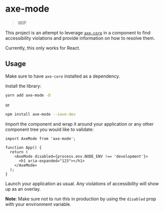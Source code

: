 # axe-mode

> WIP

This project is an attempt to leverage [`axe-core`](https://github.com/dequelabs/axe-core) in a component to find accessibility violations and provide information on how to resolve them.

Currently, this only works for React.


## Usage

Make sure to have `axe-core` installed as a dependency.

Install the library:

```bash
yarn add axe-mode -D
```

or

```bash
npm install axe-mode --save-dev
```

Import the component and wrap it around your application or any other component tree you would like to validate:

```tsx
import AxeMode from 'axe-mode';

function App() {
  return (
    <AxeMode disabled={process.env.NODE_ENV !== 'development'}>
      <h1 aria-expanded="123"></h1>
    </AxeMode>
  );
}
```

Launch your application as usual. Any violations of accessibility will show up as an overlay.

**Note**: Make sure not to run this in production by using the `disabled` prop with your environment variable.
